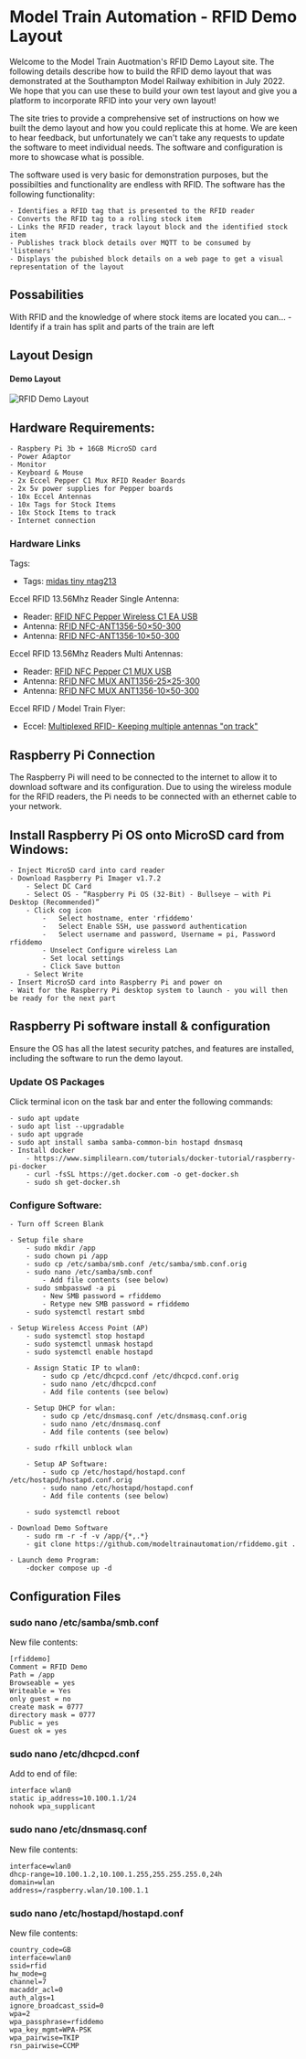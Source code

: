 # Model Train Automation - RFID Demo Layout

Welcome to the Model Train Auotmation's RFID Demo Layout site. The following details describe how to build the RFID demo layout that was demonstrated at the Southampton Model Railway exhibition in July 2022. We hope that you can use these to build your own test layout and give you a platform to incorporate RFID into your very own layout!

The site tries to provide a comprehensive set of instructions on how we built the demo layout and how you could replicate this at home. We are keen to hear feedback, but unfortunately we can't take any requests to update the software to meet individual needs. The software and configuration is more to showcase what is possible.

The software used is very basic for demonstration purposes, but the possibilties and functionality are endless with RFID. The software has the following functionality:

    - Identifies a RFID tag that is presented to the RFID reader
    - Converts the RFID tag to a rolling stock item
    - Links the RFID reader, track layout block and the identified stock item
    - Publishes track block details over MQTT to be consumed by 'listeners'
    - Displays the pubished block details on a web page to get a visual representation of the layout

## Possabilities
With RFID and the knowledge of where stock items are located you can...
    - Identify if a train has split and parts of the train are left

## Layout Design
####  Demo Layout
![RFID Demo Layout](./Images/RFIDDemoLayout.PNG)    

## Hardware Requirements:
    - Raspbery Pi 3b + 16GB MicroSD card
    - Power Adaptor
    - Monitor
    - Keyboard & Mouse 
    - 2x Eccel Pepper C1 Mux RFID Reader Boards
    - 2x 5v power supplies for Pepper boards
    - 10x Eccel Antennas
    - 10x Tags for Stock Items 
    - 10x Stock Items to track
    - Internet connection

### Hardware Links
Tags:
- Tags: [midas tiny ntag213](https://zipnfc.com/nfc-sticker-midas-tiny-ntag213.html)

Eccel RFID 13.56Mhz Reader Single Antenna:
- Reader: [RFID NFC Pepper Wireless C1 EA USB](https://eccel.co.uk/product/pepper-wireless-c1-ea-usb/)
- Antenna: [RFID NFC-ANT1356-50×50-300](https://eccel.co.uk/product/rfid-ant1356-50x50-300/)
- Antenna: [RFID NFC-ANT1356-10×50-300](https://eccel.co.uk/product/rfid-ant1356-10x50-300/)

Eccel RFID 13.56Mhz Readers Multi Antennas:
- Reader: [RFID NFC Pepper C1 MUX USB](https://eccel.co.uk/product/pepper-c1-mux-usb/)
- Antenna: [RFID NFC MUX ANT1356-25×25-300](https://eccel.co.uk/product/mux-ant1356-25x25-300/)
- Antenna: [RFID NFC MUX ANT1356-10×50-300](https://eccel.co.uk/product/mux-ant1356-10x50-300/)

Eccel RFID / Model Train Flyer:
- Eccel: [Multiplexed RFID- Keeping multiple antennas "on track"](https://eccel.co.uk/our-case-studies/multiplexed-rfid-keeping-multiple-antennas-on-track/)

## Raspberry Pi Connection
The Raspberry Pi will need to be connected to the internet to allow it to download software and its configuration. Due to using the wireless module for the RFID readers, the Pi needs to be connected with an ethernet cable to your network.
    
## Install Raspberry Pi OS onto MicroSD card from Windows:
    - Inject MicroSD card into card reader
    - Download Raspberry Pi Imager v1.7.2
        - Select DC Card
        - Select OS - “Raspberry Pi OS (32-Bit) - Bullseye – with Pi Desktop (Recommended)”
        - Click cog icon
            -   Select hostname, enter 'rfiddemo'
            -   Select Enable SSH, use password authentication
            -   Select username and password, Username = pi, Password rfiddemo
            - Unselect Configure wireless Lan
            - Set local settings
            - Click Save button
        - Select Write
    - Insert MicroSD card into Raspberry Pi and power on
    - Wait for the Raspberry Pi desktop system to launch - you will then be ready for the next part

## Raspberry Pi software install & configuration
Ensure the OS has all the latest security patches, and features are installed, including the software to run the demo layout.

### Update OS Packages
Click terminal icon on the task bar and enter the following commands:

    - sudo apt update
    - sudo apt list --upgradable
    - sudo apt upgrade
    - sudo apt install samba samba-common-bin hostapd dnsmasq
    - Install docker 
        - https://www.simplilearn.com/tutorials/docker-tutorial/raspberry-pi-docker
        - curl -fsSL https://get.docker.com -o get-docker.sh
        - sudo sh get-docker.sh
### Configure Software:

    - Turn off Screen Blank

    - Setup file share
        - sudo mkdir /app
        - sudo chown pi /app
        - sudo cp /etc/samba/smb.conf /etc/samba/smb.conf.orig    
        - sudo nano /etc/samba/smb.conf
            - Add file contents (see below)
        - sudo smbpasswd -a pi
            - New SMB password = rfiddemo
            - Retype new SMB password = rfiddemo        
        - sudo systemctl restart smbd

    - Setup Wireless Access Point (AP)
        - sudo systemctl stop hostapd
        - sudo systemctl unmask hostapd
        - sudo systemctl enable hostapd

        - Assign Static IP to wlan0:
            - sudo cp /etc/dhcpcd.conf /etc/dhcpcd.conf.orig
            - sudo nano /etc/dhcpcd.conf
            - Add file contents (see below)

        - Setup DHCP for wlan:
            - sudo cp /etc/dnsmasq.conf /etc/dnsmasq.conf.orig
            - sudo nano /etc/dnsmasq.conf
            - Add file contents (see below)

        - sudo rfkill unblock wlan

        - Setup AP Software:
            - sudo cp /etc/hostapd/hostapd.conf /etc/hostapd/hostapd.conf.orig
            - sudo nano /etc/hostapd/hostapd.conf
            - Add file contents (see below)

        - sudo systemctl reboot

    - Download Demo Software
        - sudo rm -r -f -v /app/{*,.*}
        - git clone https://github.com/modeltrainautomation/rfiddemo.git .   

    - Launch demo Program: 
        -docker compose up -d




## Configuration Files
        
### sudo nano /etc/samba/smb.conf
New file contents:
```
[rfiddemo]
Comment = RFID Demo
Path = /app
Browseable = yes
Writeable = Yes
only guest = no
create mask = 0777
directory mask = 0777
Public = yes
Guest ok = yes
```
### sudo nano /etc/dhcpcd.conf
Add to end of file:
````
interface wlan0
static ip_address=10.100.1.1/24
nohook wpa_supplicant
````
### sudo nano /etc/dnsmasq.conf
New file contents:
````
interface=wlan0
dhcp-range=10.100.1.2,10.100.1.255,255.255.255.0,24h
domain=wlan
address=/raspberry.wlan/10.100.1.1
````
### sudo nano /etc/hostapd/hostapd.conf
New file contents:
````
country_code=GB
interface=wlan0
ssid=rfid
hw_mode=g
channel=7
macaddr_acl=0
auth_algs=1
ignore_broadcast_ssid=0
wpa=2
wpa_passphrase=rfiddemo
wpa_key_mgmt=WPA-PSK
wpa_pairwise=TKIP
rsn_pairwise=CCMP
````
